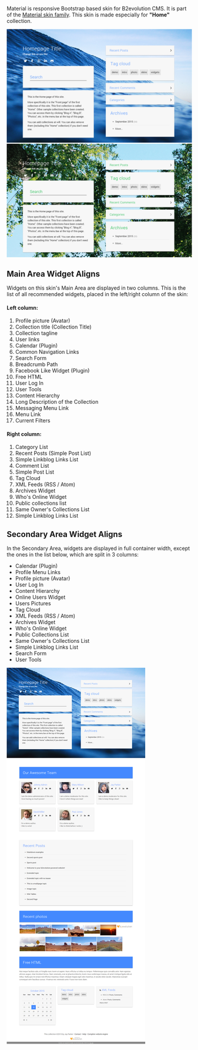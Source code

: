 Material is responsive Bootstrap based skin for B2evolution CMS. It is part of the <a href="http://skins.b2evolution.net/material:">Material skin family</a>.
This skin is made especially for <strong>"Home"</strong> collection.

![disp=front](skinshot.jpg)
![disp=front](skinshot_1.jpg)

## Main Area Widget Aligns
Widgets on this skin's Main Area are displayed in two columns. This is the list of all recommended widgets, placed in the left/right column of the skin:

<div class="col-lg-6">
<h4>Left column:</h4>
<ol>
  <li>Profile picture (Avatar)</li>
  <li>Collection title (Collection Title)</li>
  <li>Collection tagline</li>
  <li>User links</li>
  <li>Calendar (Plugin)</li>
  <li>Common Navigation Links</li>
  <li>Search Form</li>
  <li>Breadcrumb Path</li>
  <li>Facebook Like Widget (Plugin)</li>
  <li>Free HTML</li>
  <li>User Log In</li>
  <li>User Tools</li>
  <li>Content Hierarchy</li>
  <li>Long Description of the Collection</li>
  <li>Messaging Menu Link</li>
  <li>Menu Link</li>
  <li>Current Filters</li>
</ol>
</div>

<div class="col-lg-6">
<h4>Right column:</h4>
<ol>
  <li>Category List</li>
  <li>Recent Posts (Simple Post List)</li>
  <li>Simple Linkblog Links List</li>
  <li>Comment List</li>
  <li>Simple Post List</li>
  <li>Tag Cloud</li>
  <li>XML Feeds (RSS / Atom)</li>
  <li>Archives Widget</li>
  <li>Who's Online Widget</li>
  <li>Public collections list</li>
  <li>Same Owner's Collections List</li>
  <li>Simple Linkblog Links List</li>
</ol>
</div>
<div class="clear"></div>

## Secondary Area Widget Aligns
In the Secondary Area, widgets are displayed in full container width, except the ones in the list below, which are split in 3 columns:

<ul>
  <li>Calendar (Plugin)</li>
  <li>Profile Menu Links</li>
  <li>Profile picture (Avatar)</li>
  <li>User Log In</li>
  <li>Content Hierarchy</li>
  <li>Online Users Widget</li>
  <li>Users Pictures</li>
  <li>Tag Cloud</li>
  <li>XML Feeds (RSS / Atom)</li>
  <li>Archives Widget</li>
  <li>Who's Online Widget</li>
  <li>Public Collections List</li>
  <li>Same Owner's Collections List</li>
  <li>Simple Linkblog Links List</li>
  <li>Search Form</li>
  <li>User Tools</li>
</ul>

![disp=front](skinshot_front.jpg)
